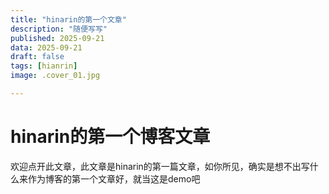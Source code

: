 ```yaml
---
title: "hinarin的第一个文章"
description: "随便写写"
published: 2025-09-21
data: 2025-09-21
draft: false
tags: [hianrin]
image: .cover_01.jpg

---
```

# hinarin的第一个博客文章
欢迎点开此文章，此文章是hinarin的第一篇文章，如你所见，确实是想不出写什么来作为博客的第一个文章好，就当这是demo吧
